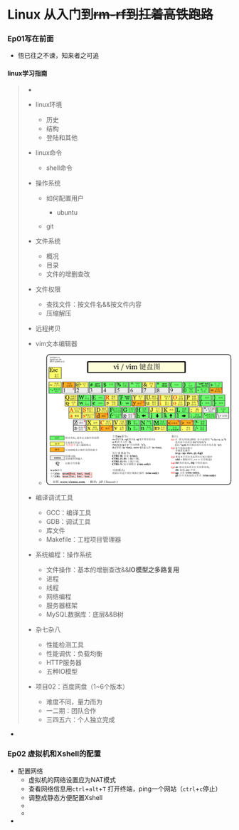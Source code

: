 # Linux 从入门到~~rm-rf到扛着高铁跑路~~



### Ep01写在前面

- 悟已往之不谏，知来者之可追

#### linux学习指南

> - 
> - linux环境
>
>   - 历史
>   - 结构
>   - 登陆和其他
> - linux命令
>
>   - shell命令
> - 操作系统
>   - 如何配置用户
>
>     - ubuntu
>   - git
> - 文件系统
>   - 概况
>   - 目录
>   - 文件的增删查改
> - 文件权限
>   - 查找文件：按文件名&&按文件内容
>   - 压缩解压
> - 远程拷贝
>  - vim文本编辑器
>     - ![vi-vim-cheat-sheet-sch](day21_笔记.assets/vi-vim-cheat-sheet-sch.gif)
> - 编译调试工具
>   - GCC：编译工具
>   - GDB：调试工具
>   - 库文件
>   - Makefile：工程项目管理器
> - 系统编程：操作系统
>   - 文件操作：基本的增删查改&&**IO模型之多路复用**
>   - 进程
>   - 线程
>   - 网络编程
>   - 服务器框架
>   - MySQL数据库：底层&&B树
> - 杂七杂八
>     - 性能检测工具
>     - 性能调优：负载均衡
>     - HTTP服务器
>     - 五种IO模型
> - 项目02：百度网盘（1~6个版本）
>     - 难度不同，量力而为
>     - 一二期：团队合作
>     - 三四五六：个人独立完成

- 





### Ep02 虚拟机和Xshell的配置

- 配置网络
  - 虚拟机的网络设置应为NAT模式
  - 查看网络信息用`ctrl`+`alt`+`T`  打开终端，ping一个网站（`ctrl`+`c`停止）
  - 调整成静态方便配置Xshell
  - 
  - 
- 